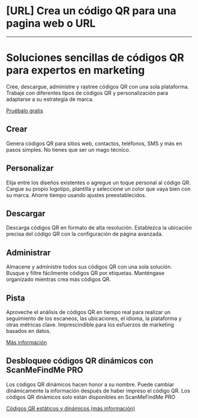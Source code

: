 <h1>[URL] Crea un código QR para una pagina web o URL</h1>

----------

<h1>Soluciones sencillas de códigos QR para expertos en marketing</h1>

<p>Cree, descargue, administre y rastree códigos QR con una sola plataforma. Trabaje con diferentes tipos de códigos QR y personalización para adaptarse a su estrategia de marca.</p>

<p><a href="#pro">Pruébalo gratis</a></p>

<h2>Crear</h2>

<p>Genera códigos QR para sitios web, contactos, teléfonos, SMS y más en pasos simples. No tienes que ser un mago técnico.</p>

<h2>Personalizar</h2>

<p>Elija entre los diseños existentes o agregue un toque personal al código QR. Cargue su propio logotipo, plantilla y seleccione un color que vaya bien con su marca. Ahorre tiempo usando ajustes preestablecidos.</p>

<h2>Descargar</h2>

<p>Descarga códigos QR en formato de alta resolución. Establezca la ubicación precisa del código QR con la configuración de página avanzada.</p>

<h2>Administrar</h2>

<p>Almacene y administre todos sus códigos QR con una sola solución. Busque y filtre fácilmente códigos QR por etiquetas. Manténgase organizado mientras crea más códigos QR.</p>

<h2>Pista</h2>

<p>Aproveche el análisis de códigos QR en tiempo real para realizar un seguimiento de los escaneos, las ubicaciones, el idioma, la plataforma y otras métricas clave. Imprescindible para los esfuerzos de marketing basados en datos.</p>

<p><a href="#article:about_statistics">Más información</a></p>

<h2>Desbloquee códigos QR dinámicos con ScanMeFindMe PRO</h2>

<p>Los códigos QR dinámicos hacen honor a su nombre. Puede cambiar dinámicamente la información después de haber impreso el código QR. Los códigos QR dinámicos solo están disponibles en ScanMeFindMe PRO</p>

<p><a href="#article:about_static">Códigos QR estáticos y dinámicos (más información)</a></p>
